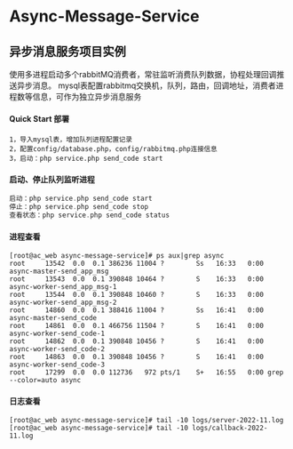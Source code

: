 # Async-Message-Service
## 异步消息服务项目实例
使用多进程启动多个rabbitMQ消费者，常驻监听消费队列数据，协程处理回调推送异步消息。
mysql表配置rabbitmq交换机，队列，路由，回调地址，消费者进程数等信息，可作为独立异步消息服务


#### Quick Start 部署 
```text
1，导入mysql表，增加队列进程配置记录
2，配置config/database.php，config/rabbitmq.php连接信息
3，启动：php service.php send_code start
```

#### 启动、停止队列监听进程
```php
启动：php service.php send_code start
停止：php service.php send_code stop
查看状态：php service.php send_code status
```

#### 进程查看
```shell script
[root@ac_web async-message-service]# ps aux|grep async
root     13542  0.0  0.1 386236 11004 ?        Ss   16:33   0:00 async-master-send_app_msg
root     13543  0.0  0.1 390848 10464 ?        S    16:33   0:00 async-worker-send_app_msg-1
root     13544  0.0  0.1 390848 10460 ?        S    16:33   0:00 async-worker-send_app_msg-2
root     14860  0.0  0.1 388416 11004 ?        Ss   16:41   0:00 async-master-send_code
root     14861  0.0  0.1 466756 11504 ?        S    16:41   0:00 async-worker-send_code-1
root     14862  0.0  0.1 390848 10456 ?        S    16:41   0:00 async-worker-send_code-2
root     14863  0.0  0.1 390848 10456 ?        S    16:41   0:00 async-worker-send_code-3
root     17299  0.0  0.0 112736   972 pts/1    S+   16:55   0:00 grep --color=auto async
```

#### 日志查看
```shell script
[root@ac_web async-message-service]# tail -10 logs/server-2022-11.log 
[root@ac_web async-message-service]# tail -10 logs/callback-2022-11.log 
```